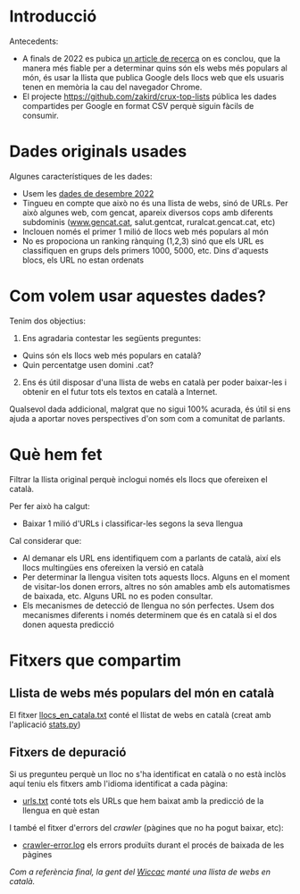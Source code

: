 # Introducció


Antecedents:

* A finals de 2022 es pubica [un article de recerca](https://zakird.com/papers/toplists.pdf) on es conclou, que la manera més fiable per a determinar quins són els webs més populars al món, és usar la llista que publica Google dels llocs web que els usuaris tenen en memòria la cau del navegador Chrome. 
* El projecte https://github.com/zakird/crux-top-lists pública les dades compartides per Google en format CSV perquè siguin fàcils de consumir.

# Dades originals usades

Algunes característiques de les dades:

* Usem les [dades de desembre 2022](https://raw.githubusercontent.com/jordimas/crux-top-lists-catalan/main/data/202211.csv)
* Tingueu en compte que això no és una llista de webs, sinó de URLs. Per això algunes web, com gencat, apareix diversos cops amb diferents subdominis (www.gencat.cat, salut.gentcat, ruralcat.gencat.cat, etc)
* Inclouen només el primer 1 milió de llocs web més populars al món
* No es propociona un ranking rànquing (1,2,3) sinó que els URL es classifiquen en grups dels primers 1000, 5000, etc. Dins d'aquests blocs, els URL no estan ordenats

# Com volem usar aquestes dades?

Tenim dos objectius:

1) Ens agradaria contestar les següents preguntes:
* Quins són els llocs web més populars en català?
* Quin percentatge usen domini .cat?

2) Ens és útil disposar d'una llista de webs en català per poder baixar-les i obtenir en el futur tots els textos en català a Internet.

Qualsevol dada addicional, malgrat que no sigui 100% acurada, és útil si ens ajuda a aportar noves perspectives d'on som com a comunitat de parlants. 

# Què hem fet 

Filtrar la llista original perquè inclogui només els llocs que ofereixen el català. 

Per fer això ha calgut:
* Baixar 1 milió d'URLs i classificar-les segons la seva llengua

Cal considerar que:
* Al demanar els URL ens identifiquem com a parlants de català, així els llocs multingües ens ofereixen la versió en català
* Per determinar la llengua visiten tots aquests llocs. Alguns en el moment de visitar-los donen errors, altres no són amables amb els automatismes de baixada, etc. Alguns URL no es poden consultar.
* Els mecanismes de detecció de llengua no són perfectes. Usem dos mecanismes diferents i només determinem que és en català si el dos donen aquesta predicció

# Fitxers que compartim

## Llista de webs més populars del món en català

El fitxer [llocs_en_catala.txt](llocs_en_catala.txt) conté el llistat de webs en català (creat amb l'aplicació [stats.py](stats.py))

## Fitxers de depuració

Si us pregunteu perquè un lloc no s'ha identificat en català o no està inclòs aquí teniu els fitxers amb l'idioma identificat a cada pàgina:

* [urls.txt](crawling/urls.txt) conté tots els URLs que hem baixat amb la predicció de la llengua en què estan

I també el fitxer d'errors del *crawler* (pàgines que no ha pogut baixar, etc):

* [crawler-error.log](crawling/crawler-error.log) els errors produïts durant el procés de baixada de les pàgines

*Com a referència final, la gent del [Wiccac](http://wiccac.cat/) manté una llista de webs en català.*






